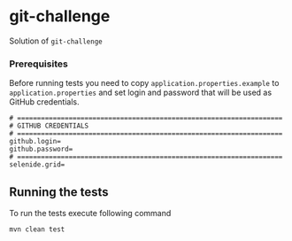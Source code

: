 # git-challenge

Solution of `git-challenge`

### Prerequisites

Before running tests you need to copy `application.properties.example` to `application.properties` and set login and password that will be used as GitHub credentials.

```
# ===================================================================
# GITHUB CREDENTIALS
# ===================================================================
github.login=
github.password=
# ===================================================================
selenide.grid=
```

## Running the tests

To run the tests execute following command

```
mvn clean test
```
